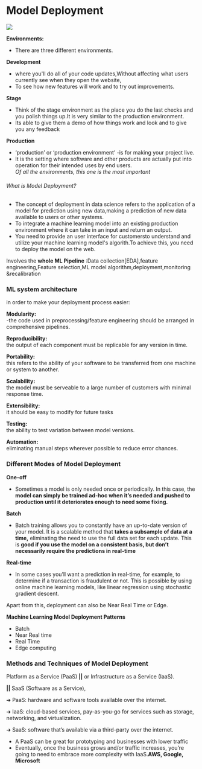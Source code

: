 # Model Deployment

<img src="ML1.jpg">

__Environments:__
- There are three different environments.

__Development__ <br>
- where you'll do all of your code updates,Without affecting  what users currently see when they open the website,
- To see how new features will work and to try out improvements.

__Stage__<br>
- Think of the stage environment as the place you do the last checks and you polish things up.It is very similar to the production environment.
- Its able to give them a demo of how things work and look and  to give you any feedback


__Production__<br>

- ‘production’ or ‘production environment’ -is for making your project live.
- It is the setting where software and other products are actually put into operation for their intended uses by end users.<br>
*Of all the environments, this one is the most important*


###### What is Model Deployment?
- The concept of deployment in data science refers to the application of a model for prediction using new data,making a prediction of new data available to users or other systems.
-  To integrate a machine learning model into an existing production environment where it can take in an input and return an output.
-  You need to provide an user interface for customersto understand and utilize your machine learning model's algorith.To achieve this, you need to deploy the model on the web.

Involves the __whole ML Pipeline__ :Data collection[EDA],feature engineering,Feature selection,ML model algorithm,deployment,monitoring &recalibration
    

### __ML system architecture__<br>
in order to make your deployment process easier:
    

__Modularity:__<br>
-the code used in preprocessing/feature engineering should be arranged in comprehensive pipelines.

__Reproducibility:__<br>
the output of each component must be replicable for any version in time.

__Portability:__<br>
this refers to the ability of your software to be transferred from one machine or system to another.

__Scalability:__<br>
the model must be serveable to a large number of customers with minimal response time.

__Extensibility:__<br>
it should be easy to modify for future tasks

__Testing:__<br> 
the ability to test variation between model versions.

__Automation:__<br>
eliminating manual steps wherever possible to reduce error chances.

### Different Modes of Model Deployment

__One-off__
- Sometimes a model is only needed once or periodically. In this case, the __model can simply be trained ad-hoc when it’s needed and pushed to production until it deteriorates enough to need some fixing.__

__Batch__<br>
- Batch training allows you to constantly have an up-to-date version of your model. It is a scalable method that __takes a subsample of data at a time,__ eliminating the need to use the full data set for each update. This is __good if you use the model on a consistent basis, but don’t necessarily require the predictions in real-time__


__Real-time__
- In some cases you’ll want a prediction in real-time, for example, to determine if a transaction is fraudulent or not. This is possible by using online machine learning models, like linear regression using stochastic gradient descent.

Apart from this, deployment can also be Near Real Time or Edge.

__Machine Learning Model Deployment Patterns<br>__
- Batch
- Near Real time
- Real Time
- Edge computing

### Methods and Techniques of Model Deployment

Platform as a Service (PaaS)   __||__    or Infrastructure as a Service (IaaS).

__||__    SaaS (Software as a Service),

➔ PaaS: hardware and software tools available over the internet.<br>

➔ IaaS: cloud-based services, pay-as-you-go for services such as storage, networking, and virtualization.<br>

➔ SaaS: software that’s available via a third-party over the internet.

- A PaaS can be great for prototyping and businesses with lower traffic
- Eventually, once the business grows and/or traffic increases, you’re going to need to embrace more complexity with IaaS.__AWS, Google, Microsoft__
